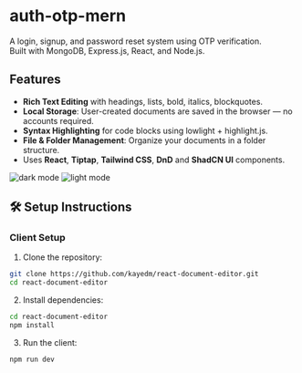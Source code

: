 # auth-otp-mern

A login, signup, and password reset system using OTP verification.  
Built with MongoDB, Express.js, React, and Node.js.


## Features
- **Rich Text Editing** with headings, lists, bold, italics, blockquotes.
- **Local Storage**: User-created documents are saved in the browser — no accounts required.
- **Syntax Highlighting** for code blocks using lowlight + highlight.js.
- **File & Folder Management**: Organize your documents in a folder structure.
- Uses **React**, **Tiptap**, **Tailwind CSS**, **DnD** and **ShadCN UI** components.
  
![dark mode](https://github.com/user-attachments/assets/ae7ca423-fa35-4071-b628-422f7e73aeba)
![light mode](https://github.com/user-attachments/assets/16c4d9c1-211d-4213-81e6-135ff8b44ced)


## 🛠️ Setup Instructions

###  Client Setup

1. Clone the repository:
```bash
git clone https://github.com/kayedm/react-document-editor.git
cd react-document-editor
```

2. Install dependencies:

 ```bash
 cd react-document-editor
 npm install
 ```

3. Run the client:

```bash
npm run dev
```
